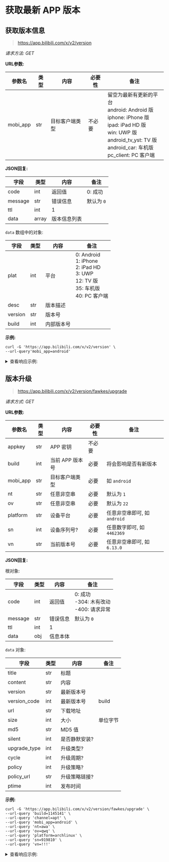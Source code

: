 # 获取最新 APP 版本

## 获取版本信息

> https://app.bilibili.com/x/v2/version

*请求方法: GET*

<!--{
  "from": {
    "url": "https://app.bilibili.com/"
  }
}-->

**URL参数:**

| 参数名 | 类型 | 内容 | 必要性 | 备注 |
| --- | --- | --- | --- | --- |
| mobi_app | str | 目标客户端类型 | 不必要 | 留空为最新有更新的平台<br />android: Android 版<br />iphone: iPhone 版<br />ipad: iPad HD 版<br />win: UWP 版<br />android_tv_yst: TV 版<br />android_car: 车机版<br />pc_client: PC 客户端 |

**JSON回复:**

| 字段 | 类型 | 内容 | 备注 |
| --- | --- | --- | --- |
| code | int | 返回值 | 0: 成功 |
| message | str | 错误信息 | 默认为 `0` |
| ttl | int | 1 |  |
| data | array | 版本信息列表 |  |

`data` 数组中的对象:

| 字段 | 类型 | 内容 | 备注 |
| --- | --- | --- | --- |
| plat | int | 平台 | 0: Android<br />1: iPhone<br />2: iPad HD<br />3: UWP<br />12: TV 版<br />35: 车机版<br />40: PC 客户端 |
| desc | str | 版本描述 |  |
| version | str | 版本号 |  |
| build | int | 内部版本号 |  |

**示例:**

```shell
curl -G 'https://app.bilibili.com/x/v2/version' \
--url-query'mobi_app=android'
```

<details>
<summary>查看响应示例:</summary>

```json
{
  "code": 0,
  "message": "0",
  "ttl": 1,
  "data": [
    {
      "plat": 0,
      "desc": "-修复了一些bug，切了个大西瓜~",
      "version": "8.9.0",
      "build": 8090300,
      "ptime": 1723612377
    },
    // ...
    {
      "plat": 0,
      "desc": "[修正]横屏状态下,视频列表加载失败的问题\n[修正]超过48kHz采样率的音频无法播放的问题\n[修正]部分系统黑屏的问题\nPS:帮下面的同学祈祷早日上架",
      "version": "2.0.4",
      "build": 0,
      "ptime": 1382630400
    }
  ]
}
```

</details>

## 版本升级

> https://app.bilibili.com/x/v2/version/fawkes/upgrade

*请求方式: GET*

**URL参数:**

| 参数名 | 类型 | 内容 | 必要性 | 备注 |
| - | - | - | - | - |
| appkey | str | APP 密钥 | 不必要 |  |
| build | int | 当前 APP 版本号 | 必要 | 将会影响是否有新版本 |
| mobi_app | str | 目标客户端类型 | 必要 | 如 `android` |
| nt | str | 任意非空串 | 必要 | 默认为 `1` |
| ov | str | 任意非空串 | 必要 | 默认为 `22` |
| platform | str | 设备平台 | 必要 | 任意非空串即可, 如 `android` |
| sn | int | 设备序列号? | 必要 | 任意数字即可, 如 `4462369` |
| vn | str | 当前版本号 | 必要 | 任意非空串即可, 如 `6.13.0` |

**JSON回复:**

根对象:

| 字段 | 类型 | 内容 | 备注 |
| - | - | - | - |
| code | int | 返回值 | 0: 成功<br />-304: 木有改动<br />-400: 请求异常 |
| message | str | 错误信息 | 默认为 `0` |
| ttl | int | 1 |  |
| data | obj | 信息本体 |  |

`data` 对象:

| 字段 | 类型 | 内容 | 备注 |
| - | - | - | - |
| title | str | 标题 |  |
| content | str | 内容 |  |
| version | str | 最新版本号 |  |
| version_code | int | 最新版本号 | build |
| url | str | 下载地址 |  |
| size | int | 大小 | 单位字节 |
| md5 | str | MD5 值 |  |
| silent | int | 是否静默安装? |  |
| upgrade_type | int | 升级类型? |  |
| cycle | int | 升级周期? |  |
| policy | int | 升级策略? |  |
| policy_url | str | 升级策略链接? |  |
| ptime | int | 发布时间 |  |

**示例:**

```shell
curl -G 'https://app.bilibili.com/x/v2/version/fawkes/upgrade' \
--url-query 'build=1145141' \
--url-query 'channel=apt' \
--url-query 'mobi_app=android' \
--url-query 'nt=awa' \
--url-query 'ov=qwq' \
--url-query 'platform=archlinux' \
--url-query 'sn=919810' \
--url-query 'vn=!!!'
```

<details>
<summary>查看响应示例:</summary>

```json
{
  "code": 0,
  "message": "0",
  "ttl": 1,
  "data": {
    "title": "升级提醒",
    "content": "-修复了一些bug，并优化了一些搜索和播放体验~\n-让我们举起双手，把力量借给备考的小伙伴们！",
    "version": "7.81.0",
    "version_code": 7810200,
    "url": "https://dl.hdslb.com/mobile/pack/android/15013586/iBiliPlayer-apinkRelease-7.81.0-b15013586.apk",
    "size": 138723520,
    "md5": "60f83fb828bc05aefdac67504ba72ea9",
    "silent": 0,
    "upgrade_type": 1,
    "cycle": 4,
    "policy": 0,
    "policy_url": "",
    "ptime": 1717554395
  }
}
```

</details>
